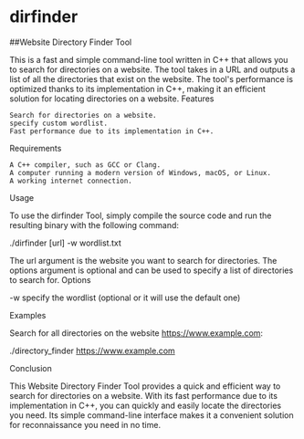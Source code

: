 # dirfinder
##Website Directory Finder Tool

This is a fast and simple command-line tool written in C++ that allows you to search for directories on a website. The tool takes in a URL and outputs a list of all the directories that exist on the website. The tool's performance is optimized thanks to its implementation in C++, making it an efficient solution for locating directories on a website.
Features

    Search for directories on a website.
    specify custom wordlist.
    Fast performance due to its implementation in C++.

Requirements

    A C++ compiler, such as GCC or Clang.
    A computer running a modern version of Windows, macOS, or Linux.
    A working internet connection.

Usage

To use the dirfinder Tool, simply compile the source code and run the resulting binary with the following command:


./dirfinder [url] -w wordlist.txt

The url argument is the website you want to search for directories. The options argument is optional and can be used to specify a list of directories to search for.
Options


-w specify the wordlist (optional or it will use the default one)

Examples

Search for all directories on the website https://www.example.com:


./directory_finder https://www.example.com


Conclusion

This Website Directory Finder Tool provides a quick and efficient way to search for directories on a website. With its fast performance due to its implementation in C++, you can quickly and easily locate the directories you need. Its simple command-line interface makes it a convenient solution for reconnaissance you need in no time.
